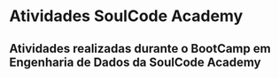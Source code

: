# Atividades SoulCode Academy
## Atividades realizadas durante o BootCamp em Engenharia de Dados da SoulCode Academy
